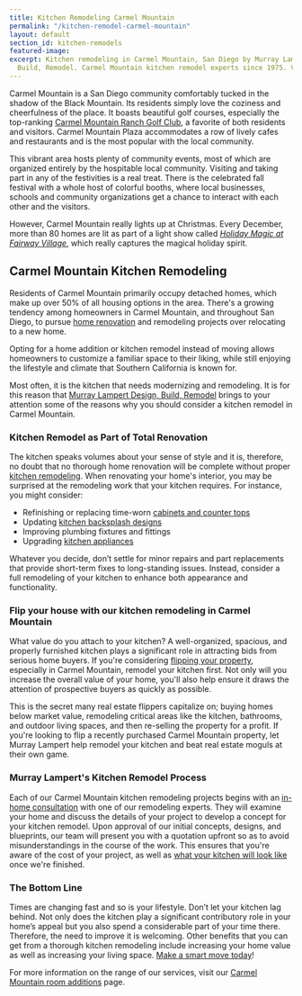 ```yaml
---
title: Kitchen Remodeling Carmel Mountain
permalink: "/kitchen-remodel-carmel-mountain"
layout: default
section_id: kitchen-remodels
featured-image: 
excerpt: Kitchen remodeling in Carmel Mountain, San Diego by Murray Lampert Design,
  Build, Remodel. Carmel Mountain kitchen remodel experts since 1975. Visit us today!
---
```


Carmel Mountain is a San Diego community comfortably tucked in the shadow of the Black Mountain. Its residents simply love the coziness and cheerfulness of the place. It boasts beautiful golf courses, especially the top-ranking [Carmel Mountain Ranch Golf Club](http://www.clubcmr.com/), a favorite of both residents and visitors. Carmel Mountain Plaza accommodates a row of lively cafes and restaurants and is the most popular with the local community.

This vibrant area hosts plenty of community events, most of which are organized entirely by the hospitable local community. Visiting and taking part in any of the festivities is a real treat. There is the celebrated fall festival with a whole host of colorful booths, where local businesses, schools and community organizations get a chance to interact with each other and the visitors.

However, Carmel Mountain really lights up at Christmas. Every December, more than 80 homes are lit as part of a light show called _[Holiday Magic at Fairway Village](http://www.fairwayvillagenews.com/)_, which really captures the magical holiday spirit.

## Carmel Mountain Kitchen Remodeling

Residents of Carmel Mountain primarily occupy detached homes, which make up over 50% of all housing options in the area. There's a growing tendency among homeowners in Carmel Mountain, and throughout San Diego, to pursue [home renovation](/major-renovations) and remodeling projects over relocating to a new home.

Opting for a home addition or kitchen remodel instead of moving allows homeowners to customize a familiar space to their liking, while still enjoying the lifestyle and climate that Southern California is known for.

Most often, it is the kitchen that needs modernizing and remodeling. It is for this reason that [Murray Lampert Design, Build, Remodel](/about-murray-lampert-design-build-remodel) brings to your attention some of the reasons why you should consider a kitchen remodel in Carmel Mountain.

### Kitchen Remodel as Part of Total Renovation

The kitchen speaks volumes about your sense of style and it is, therefore, no doubt that no thorough home renovation will be complete without proper [kitchen remodeling](/san-diego-kitchen-remodeling-services). When renovating your home's interior, you may be surprised at the remodeling work that your kitchen requires. For instance, you might consider:

- Refinishing or replacing time-worn [cabinets and counter tops](http://localhost:4000/san-diego-custom-cabinet-construction-services)
- Updating [kitchen backsplash designs](/the-homeowners-guide-to-choosing-the-perfect-kitchen-backsplash/)
- Improving plumbing fixtures and fittings
- Upgrading [kitchen appliances](/6-high-tech-gadgets-for-your-next-kitchen-remodel/)

Whatever you decide, don’t settle for minor repairs and part replacements that provide short-term fixes to long-standing issues. Instead, consider a full remodeling of your kitchen to enhance both appearance and functionality.

### Flip your house with our kitchen remodeling in Carmel Mountain

What value do you attach to your kitchen? A well-organized, spacious, and properly furnished kitchen plays a significant role in attracting bids from serious home buyers. If you're considering [flipping your property](https://en.wikipedia.org/wiki/Flipping), especially in Carmel Mountain, remodel your kitchen first. Not only will you increase the overall value of your home, you'll also help ensure it draws the attention of prospective buyers as quickly as possible.

This is the secret many real estate flippers capitalize on; buying homes below market value, remodeling critical areas like the kitchen, bathrooms, and outdoor living spaces, and then re-selling the property for a profit. If you're looking to flip a recently purchased Carmel Mountain property, let Murray Lampert help remodel your kitchen and beat real estate moguls at their own game.

### Murray Lampert's Kitchen Remodel Process

Each of our Carmel Mountain kitchen remodeling projects begins with an [in-home consultation](/contact/) with one of our remodeling experts. They will examine your home and discuss the details of your project to develop a concept for your kitchen remodel. Upon approval of our initial concepts, designs, and blueprints, our team will present you with a quotation upfront so as to avoid misunderstandings in the course of the work. This ensures that you're aware of the cost of your project, as well as [what your kitchen will look like](/kitchen-remodel-gallery) once we're finished.

### The Bottom Line

Times are changing fast and so is your lifestyle. Don’t let your kitchen lag behind. Not only does the kitchen play a significant contributory role in your home’s appeal but you also spend a considerable part of your time there. Therefore, the need to improve it is welcoming. Other benefits that you can get from a thorough kitchen remodeling include increasing your home value as well as increasing your living space. [Make a smart move today](/5-good-reasons-to-remodel-now/)!

For more information on the range of our services, visit our [Carmel Mountain room additions](/home-additions-carmel-mountain/) page.

